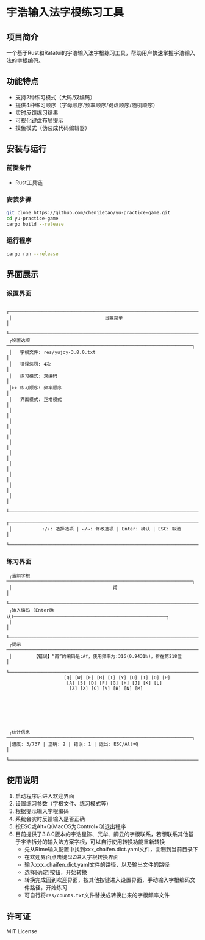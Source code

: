 # 宇浩输入法字根练习工具

## 项目简介
一个基于Rust和Ratatui的宇浩输入法字根练习工具，帮助用户快速掌握宇浩输入法的字根编码。

## 功能特点
- 支持2种练习模式（大码/双编码）
- 提供4种练习顺序（字母顺序/频率顺序/键盘顺序/随机顺序）
- 实时反馈练习结果
- 可视化键盘布局提示
- 摸鱼模式（伪装成代码编辑器）

## 安装与运行

### 前提条件
- Rust工具链

### 安装步骤
```bash
git clone https://github.com/chenjietao/yu-practice-game.git
cd yu-practice-game
cargo build --release
```

### 运行程序
```bash
cargo run --release
```

## 界面展示

### 设置界面
```
 ┌────────────────────────────────────────────────────────────────────────────┐ 
 │                                  设置菜单                                  │ 
 └────────────────────────────────────────────────────────────────────────────┘ 
 ┌设置选项────────────────────────────────────────────────────────────────────┐ 
 │   字根文件: res/yujoy-3.8.0.txt                                            │ 
 │   错误惩罚: 4次                                                            │ 
 │   练习模式: 双编码                                                         │ 
 │>> 练习顺序: 频率顺序                                                       │ 
 │   界面模式: 正常模式                                                       │ 
 │                                                                            │ 
 │                                                                            │ 
 │                                                                            │ 
 │                                                                            │ 
 │                                                                            │ 
 │                                                                            │ 
 │                                                                            │ 
 │                                                                            │ 
 │                                                                            │ 
 └────────────────────────────────────────────────────────────────────────────┘ 
 ┌────────────────────────────────────────────────────────────────────────────┐ 
 │           ↑/↓: 选择选项 | ←/→: 修改选项 | Enter: 确认 | ESC: 取消          │ 
 └────────────────────────────────────────────────────────────────────────────┘ 
```

### 练习界面
```
 ┌当前字根────────────────────────────────────────────────────────────────────┐ 
 │                                     甫                                     │ 
 └────────────────────────────────────────────────────────────────────────────┘ 
 ┌输入编码 (Enter确认)────────────────────────────────────────────────────────┐ 
 │                                                                            │ 
 └────────────────────────────────────────────────────────────────────────────┘ 
 ┌提示────────────────────────────────────────────────────────────────────────┐ 
 │        【错误】“甫”的编码是:Af，使用频率为:316(0.9431‰)，排在第218位       │ 
 └────────────────────────────────────────────────────────────────────────────┘ 
                     [Q] [W] [E] [R] [T] [Y] [U] [I] [O] [P]                    
                      [A] [S] [D] [F] [G] [H] [J] [K] [L]                       
                       [Z] [X] [C] [V] [B] [N] [M]                              
                                                                                
                                                                                
                                                                                
                                                                                
                                                                                
                                                                                
                                                                                
 ┌统计信息────────────────────────────────────────────────────────────────────┐ 
 │进度: 3/737 | 正确: 2 | 错误: 1 | 退出: ESC/Alt+Q                           │ 
 └────────────────────────────────────────────────────────────────────────────┘
```

## 使用说明
1. 启动程序后进入欢迎界面
2. 设置练习参数（字根文件、练习模式等）
3. 根据提示输入字根编码
4. 系统会实时反馈输入是否正确
5. 按ESC或Alt+Q(MacOS为Control+Q)退出程序
6. 目前提供了3.8.0版本的宇浩星陈、光华、卿云的字根联系，若想联系其他基于宇浩拆分的输入法方案字根，可以自行使用转换功能重新转换
   - 先从Rime输入配置中找到xxx_chaifen.dict.yaml文件，复制到当前目录下
   - 在欢迎界面点击键盘Z进入字根转换界面
   - 输入xxx_chaifen.dict.yaml文件的路径，以及输出文件的路径
   - 选择[确定]按钮，开始转换
   - 转换完成回到欢迎界面，按其他按键进入设置界面，手动输入字根编码文件路径，开始练习
   - 可自行将`res/counts.txt`文件替换成转换出来的字根频率文件

## 许可证
MIT License
